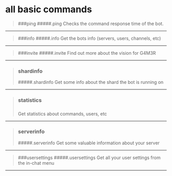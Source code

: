# all basic commands

> ###ping
> #####.ping
> Checks the command response time of the bot.

---

> ###info
>#####.info
> Get the bots info \(servers, users, channels, etc\)

---

> ###invite
>#####.invite
> Find out more about the vision for G4M3R

---

> ### shardinfo
>#####.shardinfo
> Get some info about the shard the bot is running on

---

> ### statistics
>#####
> Get statistics about commands, users, etc

---

> ### serverinfo
>#####.serverinfo
> Get some valuable information about your server

---

> ###usersettings
>#####.usersettings
> Get all your user settings from the in-chat menu

---



